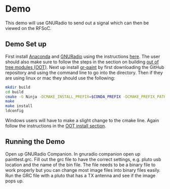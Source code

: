 # Demo

This demo will use GNURadio to send out a signal which can then be viewed on the RFSoC.

## Demo Set up

First install [Anaconda](https://docs.anaconda.com/anaconda/install/index.html) and [GNURadio](https://www.gnuradio.org/) using the instructions [here](https://wiki.gnuradio.org/index.php/CondaInstall). The user should also make sure to  follow the steps in the section on building [out of tree modules (OOT)](https://wiki.gnuradio.org/index.php/CondaInstall#Building_OOT_modules_to_use_with_conda-installed_GNU_Radio). Next up install [gr-paint](https://github.com/drmpeg/gr-paint) by first downloading the GitHub repository and using the command line to go into the directory. Then if they are using linux or mac they should use the following:

```bash
mkdir build
cd build
cmake -G Ninja -DCMAKE_INSTALL_PREFIX=$CONDA_PREFIX -DCMAKE_PREFIX_PATH=$CONDA_PREFIX -DLIB_SUFFIX="" ..
make
make install
ldconfig
```

Windows users will have to make a slight change to the cmake line. Again follow the instructions in the [OOT install section](https://wiki.gnuradio.org/index.php/CondaInstall#Building_OOT_modules_to_use_with_conda-installed_GNU_Radio).

## Running the Demo

Open up GNURadio Companion. In gnuradio companion open up painttest.grc. Fill out the grc file to have the correct settings, e.g. pluto usb location and the name of the bin file. The file needs to be a binary file to work properly but you can change most image files into binary files easily. Run the GRC file with a pluto that has a TX antenna and see if the image pops up.
